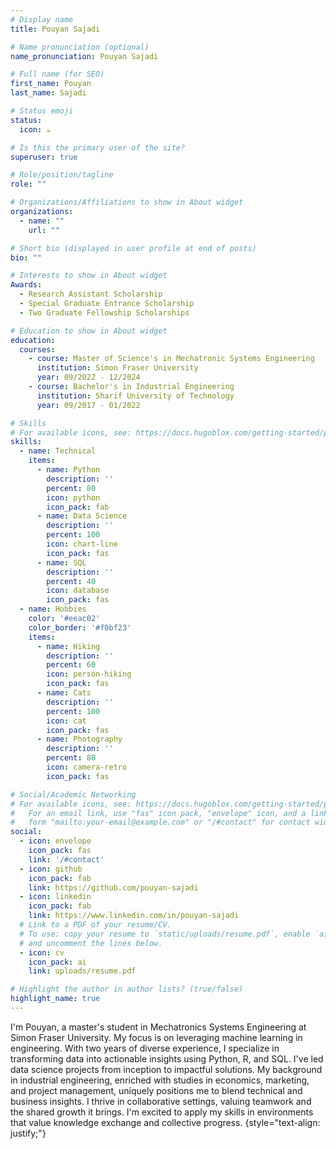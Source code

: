 ```yaml
---
# Display name
title: Pouyan Sajadi

# Name pronunciation (optional)
name_pronunciation: Pouyan Sajadi

# Full name (for SEO)
first_name: Pouyan
last_name: Sajadi

# Status emoji
status:
  icon: ☕️

# Is this the primary user of the site?
superuser: true

# Role/position/tagline
role: ""

# Organizations/Affiliations to show in About widget
organizations:
  - name: ""
    url: ""

# Short bio (displayed in user profile at end of posts)
bio: ""

# Interests to show in About widget
Awards:
  - Research Assistant Scholarship
  - Special Graduate Entrance Scholarship
  - Two Graduate Fellowship Scholarships

# Education to show in About widget
education:
  courses:
    - course: Master of Science's in Mechatronic Systems Engineering
      institution: Simon Fraser University
      year: 09/2022 - 12/2024
    - course: Bachelor's in Industrial Engineering
      institution: Sharif University of Technology
      year: 09/2017 - 01/2022

# Skills
# For available icons, see: https://docs.hugoblox.com/getting-started/page-builder/#icons
skills:
  - name: Technical
    items:
      - name: Python
        description: ''
        percent: 80
        icon: python
        icon_pack: fab
      - name: Data Science
        description: ''
        percent: 100
        icon: chart-line
        icon_pack: fas
      - name: SQL
        description: ''
        percent: 40
        icon: database
        icon_pack: fas
  - name: Hobbies
    color: '#eeac02'
    color_border: '#f0bf23'
    items:
      - name: Hiking
        description: ''
        percent: 60
        icon: person-hiking
        icon_pack: fas
      - name: Cats
        description: ''
        percent: 100
        icon: cat
        icon_pack: fas
      - name: Photography
        description: ''
        percent: 80
        icon: camera-retro
        icon_pack: fas

# Social/Academic Networking
# For available icons, see: https://docs.hugoblox.com/getting-started/page-builder/#icons
#   For an email link, use "fas" icon pack, "envelope" icon, and a link in the
#   form "mailto:your-email@example.com" or "/#contact" for contact widget.
social:
  - icon: envelope
    icon_pack: fas
    link: '/#contact'
  - icon: github
    icon_pack: fab
    link: https://github.com/pouyan-sajadi
  - icon: linkedin
    icon_pack: fab
    link: https://www.linkedin.com/in/pouyan-sajadi
  # Link to a PDF of your resume/CV.
  # To use: copy your resume to `static/uploads/resume.pdf`, enable `ai` icons in `params.yaml`,
  # and uncomment the lines below.
  - icon: cv
    icon_pack: ai
    link: uploads/resume.pdf

# Highlight the author in author lists? (true/false)
highlight_name: true
---
```


 I'm Pouyan, a master's student in Mechatronics Systems Engineering at Simon Fraser University. My focus is on leveraging machine learning in engineering. With two years of diverse experience, I specialize in transforming data into actionable insights using Python, R, and SQL. I've led data science projects from inception to impactful solutions. My background in industrial engineering, enriched with studies in economics, marketing, and project management, uniquely positions me to blend technical and business insights. I thrive in collaborative settings, valuing teamwork and the shared growth it brings. I'm excited to apply my skills in environments that value knowledge exchange and collective progress.
{style="text-align: justify;"}

